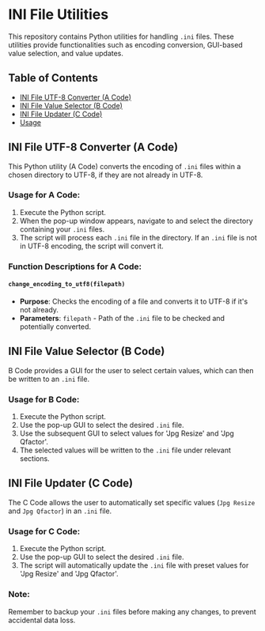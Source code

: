 # INI File Utilities

This repository contains Python utilities for handling `.ini` files. These utilities provide functionalities such as encoding conversion, GUI-based value selection, and value updates.

## Table of Contents

- [INI File UTF-8 Converter (A Code)](#ini-file-utf-8-converter-a-code)
- [INI File Value Selector (B Code)](#ini-file-value-selector-b-code)
- [INI File Updater (C Code)](#ini-file-updater-c-code)
- [Usage](#usage)

## INI File UTF-8 Converter (A Code)

This Python utility (A Code) converts the encoding of `.ini` files within a chosen directory to UTF-8, if they are not already in UTF-8.

### Usage for A Code:

1. Execute the Python script.
2. When the pop-up window appears, navigate to and select the directory containing your `.ini` files.
3. The script will process each `.ini` file in the directory. If an `.ini` file is not in UTF-8 encoding, the script will convert it.

### Function Descriptions for A Code:

#### `change_encoding_to_utf8(filepath)`
- **Purpose**: Checks the encoding of a file and converts it to UTF-8 if it's not already.
- **Parameters**: `filepath` - Path of the `.ini` file to be checked and potentially converted.

## INI File Value Selector (B Code)

B Code provides a GUI for the user to select certain values, which can then be written to an `.ini` file.

### Usage for B Code:

1. Execute the Python script.
2. Use the pop-up GUI to select the desired `.ini` file.
3. Use the subsequent GUI to select values for 'Jpg Resize' and 'Jpg Qfactor'.
4. The selected values will be written to the `.ini` file under relevant sections.

## INI File Updater (C Code)

The C Code allows the user to automatically set specific values (`Jpg Resize` and `Jpg Qfactor`) in an `.ini` file.

### Usage for C Code:

1. Execute the Python script.
2. Use the pop-up GUI to select the desired `.ini` file.
3. The script will automatically update the `.ini` file with preset values for 'Jpg Resize' and 'Jpg Qfactor'.

### Note:

Remember to backup your `.ini` files before making any changes, to prevent accidental data loss.



